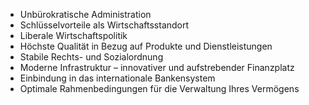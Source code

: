 ---
---
- Unbürokratische Administration
- Schlüsselvorteile als Wirtschaftsstandort
- Liberale Wirtschaftspolitik
- Höchste Qualität in Bezug auf Produkte und Dienstleistungen
- Stabile Rechts- und Sozialordnung
- Moderne Infrastruktur – innovativer und aufstrebender Finanzplatz
- Einbindung in das internationale Bankensystem
- Optimale Rahmenbedingungen für die Verwaltung Ihres Vermögens